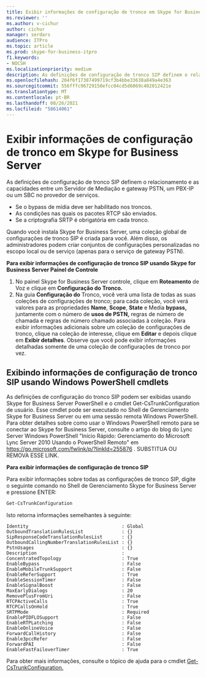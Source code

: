 ```yaml
---
title: Exibir informações de configuração de tronco em Skype for Business Server
ms.reviewer: ''
ms.author: v-cichur
author: cichur
manager: serdars
audience: ITPro
ms.topic: article
ms.prod: skype-for-business-itpro
f1.keywords:
- NOCSH
ms.localizationpriority: medium
description: As definições de configuração de tronco SIP definem o relacionamento e as capacidades entre um Servidor de Mediação e gateway PSTN, um PBX-IP ou um SBC no provedor de serviços.
ms.openlocfilehash: 204f6f17387499719cf3b4bbe33638a849a4e363
ms.sourcegitcommit: 556fffc96729150efcc04cd5d6069c402012421e
ms.translationtype: MT
ms.contentlocale: pt-BR
ms.lasthandoff: 08/26/2021
ms.locfileid: "58614061"
---
```

# <a name="view-trunk-configuration-information-in-skype-for-business-server"></a>Exibir informações de configuração de tronco em Skype for Business Server

As definições de configuração de tronco SIP definem o relacionamento e as capacidades entre um Servidor de Mediação e gateway PSTN, um PBX-IP ou um SBC no provedor de serviços.

- Se o bypass de mídia deve ser habilitado nos troncos.
- As condições nas quais os pacotes RTCP são enviados.
- Se a criptografia SRTP é obrigatória em cada tronco.

Quando você instala Skype for Business Server, uma coleção global de configurações de tronco SIP é criada para você. Além disso, os administradores podem criar conjuntos de configurações personalizadas no escopo local ou de serviço (apenas para o serviço de gateway PSTN).

**Para exibir informações de configuração de tronco SIP usando Skype for Business Server Painel de Controle**

1. No painel Skype for Business Server controle, clique em **Roteamento** de Voz e clique em **Configuração do Tronco.**
2. Na guia **Configuração do** Tronco, você verá uma lista de todas as suas coleções de configurações de tronco; para cada coleção, você verá valores para as propriedades  **Name**, **Scope**, **State** e Media **bypass,** juntamente com o número de **usos de PSTN,** regras de número de chamada e regras de número chamado associadas à coleção.  Para exibir informações adicionais sobre um coleção de configurações de tronco, clique na coleção de interesse, clique em **Editar** e depois clique em **Exibir detalhes**. Observe que você pode exibir informações detalhadas somente de uma coleção de configurações de tronco por vez.

## <a name="viewing-sip-trunk-configuration-information-by-using-windows-powershell-cmdlets"></a>Exibindo informações de configuração de tronco SIP usando Windows PowerShell cmdlets

As definições de configuração do tronco SIP podem ser exibidas usando Skype for Business Server PowerShell e o cmdlet Get-CsTrunkConfiguration de usuário. Esse cmdlet pode ser executado no Shell de Gerenciamento Skype for Business Server ou em uma sessão remota Windows PowerShell. Para obter detalhes sobre como usar o Windows PowerShell remoto para se conectar ao Skype for Business Server, consulte o artigo do blog do Lync Server Windows PowerShell "Início Rápido: Gerenciamento do Microsoft Lync Server 2010 Usando o PowerShell Remoto" em https://go.microsoft.com/fwlink/p/?linkId=255876 . SUBSTITUA OU REMOVA ESSE LINK.


**Para exibir informações de configuração de tronco SIP**

Para exibir informações sobre todas as configurações de tronco SIP, digite o seguinte comando no Shell de Gerenciamento Skype for Business Server e pressione ENTER:

```powershell
Get-CsTrunkConfiguration
```

Isto retorna informações semelhantes à seguinte:

```console
Identity                                  : Global
OutboundTranslationRulesList              : {}
SipResponseCodeTranslationRulesList       : {}
OutboundCallingNumberTranslationRulesList : {}
PstnUsages                                : {}
Description                               :
ConcentratedTopology                      : True
EnableBypass                              : False
EnableMobileTrunkSupport                  : False
EnableReferSupport                        : True
EnableSessionTimer                        : False
EnableSignalBoost                         : False
MaxEarlyDialogs                           : 20
RemovePlusFromUri                         : False
RTCPActiveCalls                           : True
RTCPCallsOnHold                           : True
SRTPMode                                  : Required
EnablePIDFLOSupport                       : False
EnableRTPLatching                         : False
EnableOnlineVoice                         : False
ForwardCallHistory                        : False
Enable3pccRefer                           : False
ForwardPAI                                : False
EnableFastFailoverTimer                   : True
```
Para obter mais informações, consulte o tópico de ajuda para o cmdlet [Get-CsTrunkConfiguration.](/powershell/module/skype/Get-CsTrunkConfiguration)